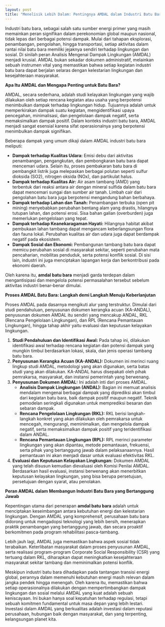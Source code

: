 ```yaml
---
layout: post
title: "Menelisik Lebih Dalam: Pentingnya AMDAL dalam Industri Batu Bara"
---
```


Industri batu bara, sebagai salah satu sumber energi primer yang masih memainkan peran signifikan dalam perekonomian global maupun nasional, tidak lepas dari berbagai potensi dampak. Mulai dari tahapan eksplorasi, penambangan, pengolahan, hingga transportasi, setiap aktivitas dalam rantai nilai batu bara memiliki jejaknya sendiri terhadap lingkungan dan sosial. Di sinilah peran Analisis Mengenai Dampak Lingkungan (AMDAL) menjadi krusial. AMDAL bukan sekadar dokumen administratif, melainkan sebuah instrumen vital yang memastikan bahwa setiap kegiatan industri batu bara dapat berjalan selaras dengan kelestarian lingkungan dan kesejahteraan masyarakat.

**Apa Itu AMDAL dan Mengapa Penting untuk Batu Bara?**

AMDAL, secara sederhana, adalah studi kelayakan lingkungan yang wajib dilakukan oleh setiap rencana kegiatan atau usaha yang berpotensi menimbulkan dampak terhadap lingkungan hidup. Tujuannya adalah untuk memperkirakan dampak suatu kegiatan, mengidentifikasi upaya pencegahan, minimalisasi, dan pengelolaan dampak negatif, serta memaksimalkan dampak positif. Dalam konteks industri batu bara, AMDAL menjadi sangat esensial karena sifat operasionalnya yang berpotensi menimbulkan dampak signifikan.

Beberapa dampak yang umum dikaji dalam AMDAL industri batu bara meliputi:

*   **Dampak terhadap Kualitas Udara:** Emisi debu dari aktivitas penambangan, pengangkutan, dan pembongkaran batu bara dapat mencemari udara. Selain itu, proses pembakaran batu bara di pembangkit listrik juga melepaskan berbagai polutan seperti sulfur dioksida (SO2), nitrogen oksida (NOx), dan partikulat halus.
*   **Dampak terhadap Kualitas Air:** Air asam tambang (AMD) yang terbentuk dari reaksi antara air dengan mineral sulfida dalam batu bara dapat mencemari sungai dan sumber air tanah. Limbah cair dari pengolahan batu bara juga berpotensi mengandung bahan berbahaya.
*   **Dampak terhadap Lahan dan Tanah:** Penambangan terbuka (open pit mining) menyebabkan perubahan bentang alam yang drastis, hilangnya tutupan lahan, dan potensi erosi. Sisa bahan galian (overburden) juga memerlukan pengelolaan yang tepat.
*   **Dampak terhadap Keanekaragaman Hayati:** Hilangnya habitat akibat pembukaan lahan tambang dapat mengancam keberlangsungan flora dan fauna lokal. Perubahan kualitas air dan udara juga dapat berdampak negatif pada ekosistem.
*   **Dampak Sosial dan Ekonomi:** Pembangunan tambang batu bara dapat memicu perubahan sosial di masyarakat sekitar, seperti perubahan mata pencaharian, mobilitas penduduk, serta potensi konflik sosial. Di sisi lain, industri ini juga menciptakan lapangan kerja dan berkontribusi pada ekonomi daerah.

Oleh karena itu, **amdal batu bara** menjadi garda terdepan dalam mengantisipasi dan mengelola potensi permasalahan tersebut sebelum aktivitas industri benar-benar dimulai.

**Proses AMDAL Batu Bara: Langkah demi Langkah Menuju Keberlanjutan**

Proses AMDAL pada dasarnya mengikuti alur yang terstruktur. Dimulai dari studi pendahuluan, penyusunan dokumen kerangka acuan (KA-ANDAL), penyusunan dokumen AMDAL itu sendiri yang mencakup ANDAL, RKL (Rencana Pengelolaan Lingkungan), dan RPL (Rencana Pemantauan Lingkungan), hingga tahap akhir yaitu evaluasi dan keputusan kelayakan lingkungan.

1.  **Studi Pendahuluan dan Identifikasi Awal:** Pada tahap ini, dilakukan identifikasi awal terhadap rencana kegiatan dan potensi dampak yang mungkin timbul berdasarkan lokasi, skala, dan jenis operasi tambang batu bara.
2.  **Penyusunan Kerangka Acuan (KA-ANDAL):** Dokumen ini merinci ruang lingkup studi AMDAL, metodologi yang akan digunakan, serta batas studi yang akan dilakukan. KA-ANDAL harus disepakati oleh pihak pemrakarsa, masyarakat, dan instansi pemerintah yang berwenang.
3.  **Penyusunan Dokumen AMDAL:** Ini adalah inti dari proses AMDAL.
    *   **Analisis Dampak Lingkungan (ANDAL):** Bagian ini memuat analisis mendalam mengenai berbagai dampak yang diprediksi akan timbul dari kegiatan batu bara, baik dampak positif maupun negatif. Teknik pemodelan seringkali digunakan untuk memprediksi besaran dan sebaran dampak.
    *   **Rencana Pengelolaan Lingkungan (RKL):** RKL berisi langkah-langkah konkret yang akan dilakukan oleh pemrakarsa untuk mencegah, mengurangi, meminimalkan, dan mengelola dampak negatif, serta memaksimalkan dampak positif yang teridentifikasi dalam ANDAL.
    *   **Rencana Pemantauan Lingkungan (RPL):** RPL merinci parameter lingkungan yang akan dipantau, metode pemantauan, frekuensi, serta pihak yang bertanggung jawab dalam pelaksanaannya. Hasil pemantauan ini akan menjadi dasar untuk evaluasi efektivitas RKL.
4.  **Evaluasi dan Keputusan Kelayakan Lingkungan:** Dokumen AMDAL yang telah disusun kemudian dievaluasi oleh Komisi Penilai AMDAL. Berdasarkan hasil evaluasi, instansi berwenang akan menerbitkan keputusan kelayakan lingkungan, yang bisa berupa persetujuan, persetujuan dengan syarat, atau penolakan.

**Peran AMDAL dalam Membangun Industri Batu Bara yang Bertanggung Jawab**

Kepentingan utama dari penerapan **amdal batu bara** adalah untuk menciptakan keseimbangan antara kebutuhan energi dan kelestarian lingkungan. Dengan AMDAL yang komprehensif, perusahaan batu bara didorong untuk mengadopsi teknologi yang lebih bersih, menerapkan praktik penambangan yang bertanggung jawab, dan secara proaktif berkomitmen pada program rehabilitasi pasca-tambang.

Lebih jauh lagi, AMDAL juga memastikan bahwa aspek sosial tidak terabaikan. Keterlibatan masyarakat dalam proses penyusunan AMDAL, serta realisasi program-program Corporate Social Responsibility (CSR) yang tertuang dalam RKL, diharapkan dapat meningkatkan kesejahteraan masyarakat sekitar tambang dan meminimalkan potensi konflik.

Meskipun industri batu bara dihadapkan pada tantangan transisi energi global, perannya dalam memenuhi kebutuhan energi masih relevan dalam jangka pendek hingga menengah. Oleh karena itu, memastikan bahwa setiap operasionalnya dilakukan dengan mempertimbangkan dampak lingkungan dan sosial melalui AMDAL yang kuat adalah sebuah keniscayaan. Ini bukan hanya soal kepatuhan terhadap regulasi, tetapi sebuah komitmen fundamental untuk masa depan yang lebih lestari. Investasi dalam AMDAL yang berkualitas adalah investasi dalam reputasi perusahaan, hubungan baik dengan masyarakat, dan yang terpenting, kelangsungan planet kita.
